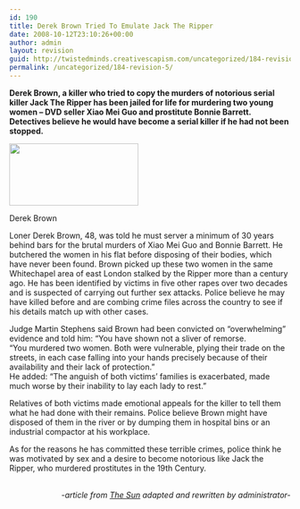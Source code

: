```yaml
---
id: 190
title: Derek Brown Tried To Emulate Jack The Ripper
date: 2008-10-12T23:10:26+00:00
author: admin
layout: revision
guid: http://twistedminds.creativescapism.com/uncategorized/184-revision-5/
permalink: /uncategorized/184-revision-5/
---
```

<p class="dropcap-first">
  <strong>Derek Brown, a killer who tried to copy the murders of notorious serial killer Jack The Ripper has been jailed for life for murdering two young women &#8211; DVD seller Xiao Mei Guo and prostitute Bonnie Barrett. Detectives believe he would have become a serial killer if he had not been stopped. </strong>
</p>

<div style="width: 241px" class="wp-caption alignnone">
  <img class="left" title="Derek Brown" src="/img/post/DerekBrown.jpg" alt="" width="231" height="111" class="left" />
  
  <p class="wp-caption-text">
    Derek Brown
  </p>
</div>

Loner Derek Brown, 48, was told he must server a minimum of 30 years behind bars for the brutal murders of Xiao Mei Guo and Bonnie Barrett. He butchered the women in his flat before disposing of their bodies, which have never been found. Brown picked up these two women in the same Whitechapel area of east London stalked by the Ripper more than a century ago. He has been identified by victims in five other rapes over two decades and is suspected of carrying out further sex attacks. Police believe he may have killed before and are combing crime files across the country to see if his details match up with other cases.

Judge Martin Stephens said Brown had been convicted on “overwhelming” evidence and told him: “You have shown not a sliver of remorse.  
“You murdered two women. Both were vulnerable, plying their trade on the streets, in each case falling into your hands precisely because of their availability and their lack of protection.&#8221;  
He added: “The anguish of both victims’ families is exacerbated, made much worse by their inability to lay each lady to rest.”

Relatives of both victims made emotional appeals for the killer to tell them what he had done with their remains. Police believe Brown might have disposed of them in the river or by dumping them in hospital bins or an industrial compactor at his workplace.

As for the reasons he has committed these terrible crimes, police think he was motivated by sex and a desire to become notorious like Jack the Ripper, who murdered prostitutes in the 19th Century.

<p style="text-align: right;">
  <em><br /> -article from <a title="The Sun" href="http://www.thesun.co.uk/sol/homepage/news/article1773004.ece">The Sun</a> adapted and rewritten by administrator-</em>
</p>